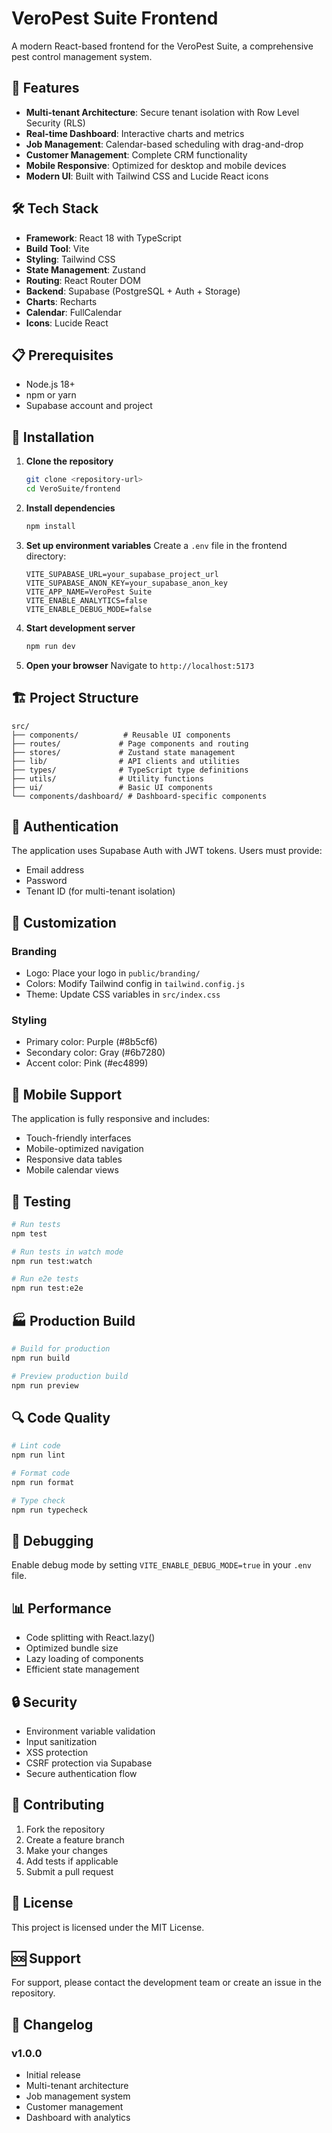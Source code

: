 # VeroPest Suite Frontend

A modern React-based frontend for the VeroPest Suite, a comprehensive pest control management system.

## 🚀 Features

- **Multi-tenant Architecture**: Secure tenant isolation with Row Level Security (RLS)
- **Real-time Dashboard**: Interactive charts and metrics
- **Job Management**: Calendar-based scheduling with drag-and-drop
- **Customer Management**: Complete CRM functionality
- **Mobile Responsive**: Optimized for desktop and mobile devices
- **Modern UI**: Built with Tailwind CSS and Lucide React icons

## 🛠️ Tech Stack

- **Framework**: React 18 with TypeScript
- **Build Tool**: Vite
- **Styling**: Tailwind CSS
- **State Management**: Zustand
- **Routing**: React Router DOM
- **Backend**: Supabase (PostgreSQL + Auth + Storage)
- **Charts**: Recharts
- **Calendar**: FullCalendar
- **Icons**: Lucide React

## 📋 Prerequisites

- Node.js 18+ 
- npm or yarn
- Supabase account and project

## 🔧 Installation

1. **Clone the repository**
   ```bash
   git clone <repository-url>
   cd VeroSuite/frontend
   ```

2. **Install dependencies**
   ```bash
   npm install
   ```

3. **Set up environment variables**
   Create a `.env` file in the frontend directory:
   ```env
   VITE_SUPABASE_URL=your_supabase_project_url
   VITE_SUPABASE_ANON_KEY=your_supabase_anon_key
   VITE_APP_NAME=VeroPest Suite
   VITE_ENABLE_ANALYTICS=false
   VITE_ENABLE_DEBUG_MODE=false
   ```

4. **Start development server**
   ```bash
   npm run dev
   ```

5. **Open your browser**
   Navigate to `http://localhost:5173`

## 🏗️ Project Structure

```
src/
├── components/          # Reusable UI components
├── routes/             # Page components and routing
├── stores/             # Zustand state management
├── lib/                # API clients and utilities
├── types/              # TypeScript type definitions
├── utils/              # Utility functions
├── ui/                 # Basic UI components
└── components/dashboard/ # Dashboard-specific components
```

## 🔐 Authentication

The application uses Supabase Auth with JWT tokens. Users must provide:
- Email address
- Password
- Tenant ID (for multi-tenant isolation)

## 🎨 Customization

### Branding
- Logo: Place your logo in `public/branding/`
- Colors: Modify Tailwind config in `tailwind.config.js`
- Theme: Update CSS variables in `src/index.css`

### Styling
- Primary color: Purple (#8b5cf6)
- Secondary color: Gray (#6b7280)
- Accent color: Pink (#ec4899)

## 📱 Mobile Support

The application is fully responsive and includes:
- Touch-friendly interfaces
- Mobile-optimized navigation
- Responsive data tables
- Mobile calendar views

## 🧪 Testing

```bash
# Run tests
npm test

# Run tests in watch mode
npm run test:watch

# Run e2e tests
npm run test:e2e
```

## 🏭 Production Build

```bash
# Build for production
npm run build

# Preview production build
npm run preview
```

## 🔍 Code Quality

```bash
# Lint code
npm run lint

# Format code
npm run format

# Type check
npm run typecheck
```

## 🐛 Debugging

Enable debug mode by setting `VITE_ENABLE_DEBUG_MODE=true` in your `.env` file.

## 📊 Performance

- Code splitting with React.lazy()
- Optimized bundle size
- Lazy loading of components
- Efficient state management

## 🔒 Security

- Environment variable validation
- Input sanitization
- XSS protection
- CSRF protection via Supabase
- Secure authentication flow

## 🤝 Contributing

1. Fork the repository
2. Create a feature branch
3. Make your changes
4. Add tests if applicable
5. Submit a pull request

## 📄 License

This project is licensed under the MIT License.

## 🆘 Support

For support, please contact the development team or create an issue in the repository.

## 🔄 Changelog

### v1.0.0
- Initial release
- Multi-tenant architecture
- Job management system
- Customer management
- Dashboard with analytics